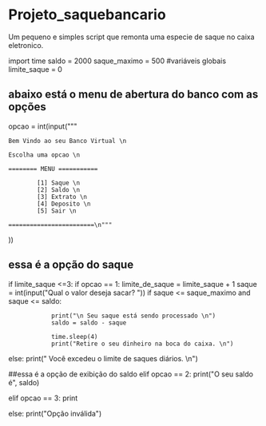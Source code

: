 # Projeto_saquebancario
Um pequeno e simples script que remonta uma especie de saque no caixa eletronico.

import time
saldo = 2000
saque_maximo = 500   #variáveis globais
limite_saque = 0

## abaixo está o menu de abertura do banco com as opções

opcao = int(input("""

    Bem Vindo ao seu Banco Virtual \n
    
    Escolha uma opcao \n

    ======== MENU ===========
    
            [1] Saque \n
            [2] Saldo \n
            [3] Extrato \n
            [4] Deposito \n
            [5] Sair \n

    ========================\n"""
))

## essa é a opção do saque
if limite_saque <=3:
    if opcao == 1:
        limite_de_saque = limite_saque + 1
        saque = int(input("Qual o valor deseja sacar? "))
            if saque <= saque_maximo and saque <= saldo:
        
                print("\n Seu saque está sendo processado \n")
                saldo = saldo - saque

                time.sleep(4)
                print("Retire o seu dinheiro na boca do caixa. \n")
else: 
    print(" Você excedeu o limite de saques diários. \n")


##essa é a opção de exibição do saldo
elif opcao == 2:
    print("O seu saldo é", saldo)


elif opcao == 3:
    print

else:
    print("Opção inválida")



